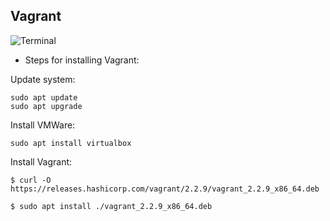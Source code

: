 ## Vagrant

 <img src="" alt="Terminal">


- Steps for installing Vagrant:

Update system:
```
sudo apt update
sudo apt upgrade
```
Install VMWare:
```
sudo apt install virtualbox
```
Install Vagrant:
```
$ curl -O https://releases.hashicorp.com/vagrant/2.2.9/vagrant_2.2.9_x86_64.deb

$ sudo apt install ./vagrant_2.2.9_x86_64.deb
```
